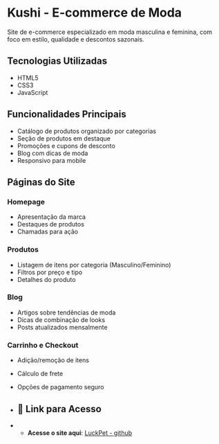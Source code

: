 # Kushi - E-commerce de Moda

Site de e-commerce especializado em moda masculina e feminina, com foco em estilo, qualidade e descontos sazonais.

## Tecnologias Utilizadas
- HTML5
- CSS3
- JavaScript

## Funcionalidades Principais
- Catálogo de produtos organizado por categorias
- Seção de produtos em destaque
- Promoções e cupons de desconto
- Blog com dicas de moda
- Responsivo para mobile

## Páginas do Site

### Homepage
- Apresentação da marca
- Destaques de produtos
- Chamadas para ação

### Produtos
- Listagem de itens por categoria (Masculino/Feminino)
- Filtros por preço e tipo
- Detalhes do produto

### Blog
- Artigos sobre tendências de moda
- Dicas de combinação de looks
- Posts atualizados mensalmente

### Carrinho e Checkout
- Adição/remoção de itens
- Cálculo de frete
- Opções de pagamento seguro

- ## 🚀 Link para Acesso
- - **Acesse o site aqui**: [LuckPet - github](https://pablog-7.github.io/ecommerce-kushi/)
